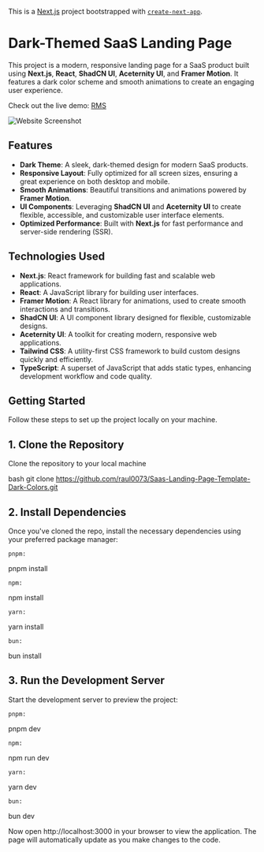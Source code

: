 This is a [Next.js](https://nextjs.org) project bootstrapped with [`create-next-app`](https://nextjs.org/docs/app/api-reference/cli/create-next-app).


# Dark-Themed SaaS Landing Page

This project is a modern, responsive landing page for a SaaS product built using **Next.js**, **React**, **ShadCN UI**, **Aceternity UI**, and **Framer Motion**. It features a dark color scheme and smooth animations to create an engaging user experience.

Check out the live demo:  [RMS](https://rms-demo.vercel.app/)

![Website Screenshot]("https://github.com/raul0073/saas-landing-page-template/blob/main/public/captures/full_page_capture.png")


## Features

- **Dark Theme**: A sleek, dark-themed design for modern SaaS products.
- **Responsive Layout**: Fully optimized for all screen sizes, ensuring a great experience on both desktop and mobile.
- **Smooth Animations**: Beautiful transitions and animations powered by **Framer Motion**.
- **UI Components**: Leveraging **ShadCN UI** and **Aceternity UI** to create flexible, accessible, and customizable user interface elements.
- **Optimized Performance**: Built with **Next.js** for fast performance and server-side rendering (SSR).

## Technologies Used

- **Next.js**: React framework for building fast and scalable web applications.
- **React**: A JavaScript library for building user interfaces.
- **Framer Motion**: A React library for animations, used to create smooth interactions and transitions.
- **ShadCN UI**: A UI component library designed for flexible, customizable designs.
- **Aceternity UI**: A toolkit for creating modern, responsive web applications.
- **Tailwind CSS**: A utility-first CSS framework to build custom designs quickly and efficiently.
- **TypeScript**: A superset of JavaScript that adds static types, enhancing development workflow and code quality.

## Getting Started

Follow these steps to set up the project locally on your machine.

## 1. Clone the Repository

Clone the repository to your local machine

bash
git clone https://github.com/raul0073/Saas-Landing-Page-Template-Dark-Colors.git

## 2. Install Dependencies

Once you've cloned the repo, install the necessary dependencies using your preferred package manager:

    pnpm:

pnpm install

    npm:

npm install

    yarn:

yarn install

    bun:

bun install

## 3. Run the Development Server

Start the development server to preview the project:

    pnpm:

pnpm dev

    npm:

npm run dev

    yarn:

yarn dev

    bun:

bun dev

Now open http://localhost:3000 in your browser to view the application. The page will automatically update as you make changes to the code.
